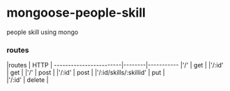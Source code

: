 # mongoose-people-skill
people skill using mongo

### routes

|routes                 | HTTP   |
------------------------|--------|-----------
|'/'                    | get    |
|'/:id'                 | get    |
|'/'                    | post   |
|'/:id'                 | post   |
|'/:id/skills/:skillid' | put    |  
|'/:id'                 | delete |
